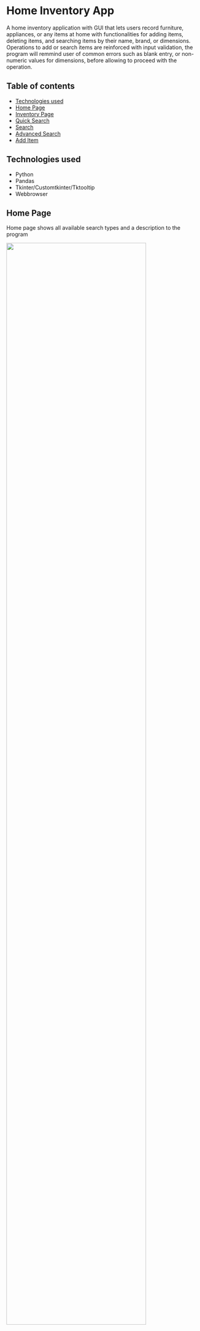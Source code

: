 # Home Inventory App

A home inventory application with GUI that lets users record furniture, appliances, or any items at home with functionalities for adding items, deleting items, and searching items by their name, brand, or dimensions. Operations to add or search items are reinforced with input validation, the program will remmind user of common errors such as blank entry, or non-numeric values for dimensions, before allowing to proceed with the operation.


## Table of contents
* [Technologies used](#technologies-used)
* [Home Page](#home-page)
* [Inventory Page](#inventory-page)
* [Quick Search](#inventory-page)
* [Search](#search)
* [Advanced Search](#advanced-search)
* [Add Item](#add-item)

## Technologies used
* Python
* Pandas
* Tkinter/Customtkinter/Tktooltip
* Webbrowser

## Home Page
Home page shows all available search types and a description to the program

<img src="https://user-images.githubusercontent.com/75619539/232157255-7932e77f-6a10-477a-a35f-0b20afefdfa7.png" width=85%>

## Inventory Page
Inventory page shows all inputted entries

<img src="https://user-images.githubusercontent.com/75619539/232157325-5ca8d8f4-749b-4f84-8285-bc6b135671d8.png" width=85%>

## Quick Search
Quick search yields result from 3 common preset locations for convenient searching

<img src="https://user-images.githubusercontent.com/75619539/232160234-b0497803-e125-4c87-aee6-1d178a92459e.png" width=85%>
<img src="https://user-images.githubusercontent.com/75619539/232160310-59bfc8bb-dfa1-45ac-97b6-3253962f07e6.png" width=85%>

## Search
Basic search function for searching items by name or brand

<img src="https://user-images.githubusercontent.com/75619539/232160858-343cd92c-4bd8-4e33-ac03-9deeac834bd3.png" width=85%>
<img src="https://user-images.githubusercontent.com/75619539/232160865-e4177ac0-d6ad-4ca4-902a-98308a87f882.png" width=85%>


## Advanced Search
Advanced search function for searcheing items by dimensions, yields all items with dimensions less than or equal to the inputted length/depth/height

<img src="https://user-images.githubusercontent.com/75619539/232160905-cb687f2c-a74b-4f6c-a39b-f897ac12f056.png" width=85%>
<img src="https://user-images.githubusercontent.com/75619539/232160916-8e9ff6cc-7bf3-48d1-a5ae-4e6ed87d56af.png" width=85%>


## Add Item
Add an item into the inventory

<img src="https://user-images.githubusercontent.com/75619539/232160951-13d5f32b-8fa4-4d67-9835-50473659ea8f.png" width=85%>
<img src="https://user-images.githubusercontent.com/75619539/232160957-f7a6bc7e-eca7-4ba8-9cdd-07fb853719aa.png" width=85%>

